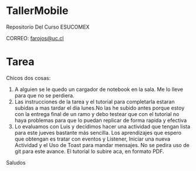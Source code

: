 # TallerMobile
Repositorio Del Curso ESUCOMEX
 

CORREO: farojos@uc.cl
# Tarea

Chicos dos cosas: 

1. A alguien se le quedo un cargador de notebook en la sala. Me lo lleve para que no se perdiera.
2. Las instrucciones de la tarea y el tutorial para completarla estaran subidas a mas tardar el dia lunes.No las he subido antes porque estoy con la entrega final de un ramo y debo testear que con el tutorial no haya problemas para que lo puedan replicar de forma rapida y efectiva
3. Lo evaluamos con Luis y decidimos hacer una actividad que tengan lista para este jueves bastante más sencilla. Los aprendizajes que espero que obtengan es tratar con eventos y Listener, Iniciar una nueva Actividad y el Uso de Toast para mandar mensajes. No se pedira uso de git para este avance. El tutorial lo subire aca, en formato PDF. 

Saludos
